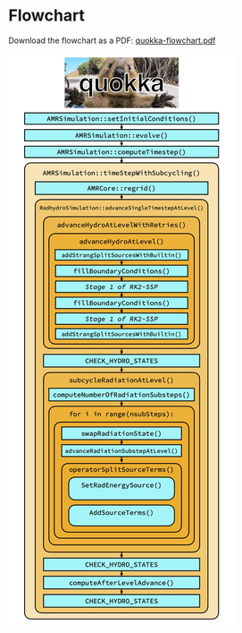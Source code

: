 # Flowchart

Download the flowchart as a PDF: [quokka-flowchart.pdf](flowchart-v2.pdf)

![image](flowchart-v2.jpg)
